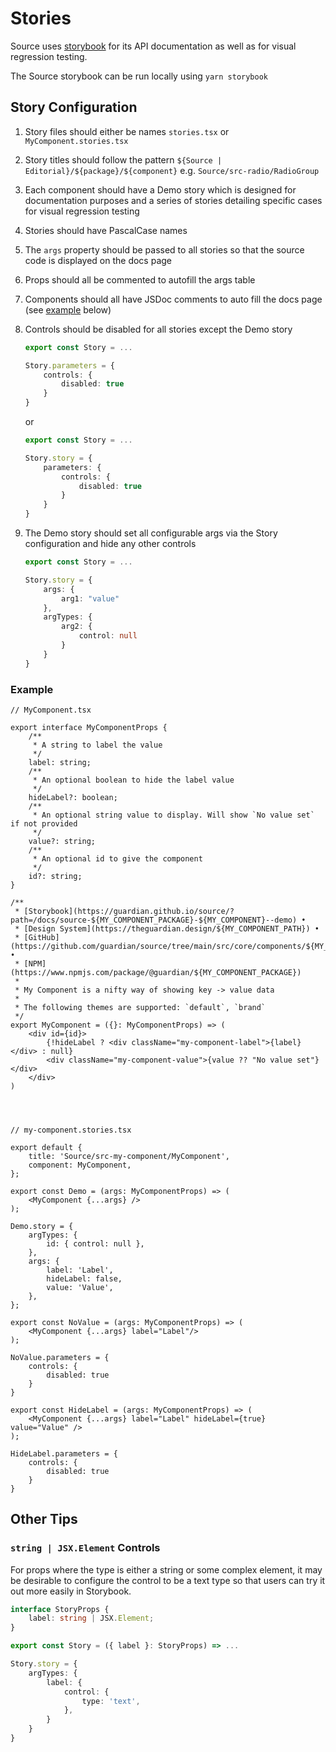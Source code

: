 # Stories

Source uses [storybook](https://storybook.js.org/) for its API documentation as well as for visual regression testing.

The Source storybook can be run locally using `yarn storybook`

## Story Configuration

1. Story files should either be names `stories.tsx` or `MyComponent.stories.tsx`
1. Story titles should follow the pattern `${Source | Editorial}/${package}/${component}` e.g. `Source/src-radio/RadioGroup`
1. Each component should have a Demo story which is designed for documentation purposes and a series of stories detailing specific cases for visual regression testing
1. Stories should have PascalCase names
1. The `args` property should be passed to all stories so that the source code is displayed on the docs page
1. Props should all be commented to autofill the args table
1. Components should all have JSDoc comments to auto fill the docs page (see [example](#example) below)
1. Controls should be disabled for all stories except the Demo story

    ```ts
    export const Story = ...

    Story.parameters = {
        controls: {
            disabled: true
        }
    }
    ```

    or

    ```ts
    export const Story = ...

    Story.story = {
        parameters: {
            controls: {
                disabled: true
            }
        }
    }
    ```

1. The Demo story should set all configurable args via the Story configuration and hide any other controls

    ```ts
    export const Story = ...

    Story.story = {
        args: {
            arg1: "value"
        },
        argTypes: {
            arg2: {
                control: null
            }
        }
    }
    ```

### Example

```tsx
// MyComponent.tsx

export interface MyComponentProps {
    /**
     * A string to label the value
     */
    label: string;
    /**
     * An optional boolean to hide the label value
     */
    hideLabel?: boolean;
    /**
     * An optional string value to display. Will show `No value set` if not provided
     */
    value?: string;
    /**
     * An optional id to give the component
     */
    id?: string;
}

/**
 * [Storybook](https://guardian.github.io/source/?path=/docs/source-${MY_COMPONENT_PACKAGE}-${MY_COMPONENT}--demo) •
 * [Design System](https://theguardian.design/${MY_COMPONENT_PATH}) •
 * [GitHub](https://github.com/guardian/source/tree/main/src/core/components/${MY_COMPONENT}) •
 * [NPM](https://www.npmjs.com/package/@guardian/${MY_COMPONENT_PACKAGE})
 *
 * My Component is a nifty way of showing key -> value data
 *
 * The following themes are supported: `default`, `brand`
 */
export MyComponent = ({}: MyComponentProps) => (
    <div id={id}>
        {!hideLabel ? <div className="my-component-label">{label}</div> : null}
        <div className="my-component-value">{value ?? "No value set"}</div>
    </div>
)




// my-component.stories.tsx

export default {
	title: 'Source/src-my-component/MyComponent',
	component: MyComponent,
};

export const Demo = (args: MyComponentProps) => (
	<MyComponent {...args} />
);

Demo.story = {
	argTypes: {
		id: { control: null },
	},
	args: {
		label: 'Label',
		hideLabel: false,
		value: 'Value',
	},
};

export const NoValue = (args: MyComponentProps) => (
	<MyComponent {...args} label="Label"/>
);

NoValue.parameters = {
    controls: {
        disabled: true
    }
}

export const HideLabel = (args: MyComponentProps) => (
	<MyComponent {...args} label="Label" hideLabel={true} value="Value" />
);

HideLabel.parameters = {
    controls: {
        disabled: true
    }
}
```

## Other Tips

### `string | JSX.Element` Controls

For props where the type is either a string or some complex element, it may be desirable to configure the control to be a text type so that users can try it out more easily in Storybook.

```ts
interface StoryProps {
    label: string | JSX.Element;
}

export const Story = ({ label }: StoryProps) => ...

Story.story = {
	argTypes: {
		label: {
			control: {
				type: 'text',
			},
		}
    }
}
```
